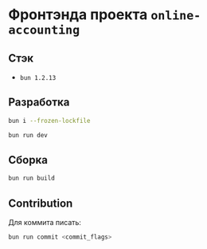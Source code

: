 # Фронтэнда проекта `online-accounting`
## Стэк
- `bun 1.2.13`

## Разработка
```bash
bun i --frozen-lockfile

bun run dev
```

## Сборка
```bash
bun run build
```

## Contribution
Для коммита писать:
```bash
bun run commit <commit_flags>
```